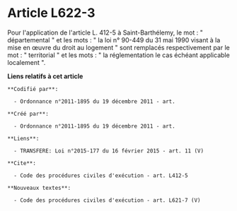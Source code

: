 # Article L622-3

Pour l'application de l'article L. 412-5 à Saint-Barthélemy, le mot : " départemental " et les mots : " la loi n° 90-449 du
31 mai 1990 visant à la mise en œuvre du droit au logement " sont remplacés respectivement par le mot : " territorial " et
les mots : " la réglementation le cas échéant applicable localement ".

**Liens relatifs à cet article**

	**Codifié par**:

	  - Ordonnance n°2011-1895 du 19 décembre 2011 - art.

	**Créé par**:

	  - Ordonnance n°2011-1895 du 19 décembre 2011 - art.

	**Liens**:

	  - TRANSFERE: Loi n°2015-177 du 16 février 2015 - art. 11 (V)

	**Cite**:

	  - Code des procédures civiles d'exécution - art. L412-5

	**Nouveaux textes**:

	  - Code des procédures civiles d'exécution - art. L621-7 (V)
